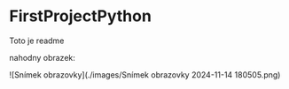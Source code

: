 # FirstProjectPython

Toto je readme

nahodny obrazek:


![Snímek obrazovky](./images/Snímek obrazovky 2024-11-14 180505.png)
